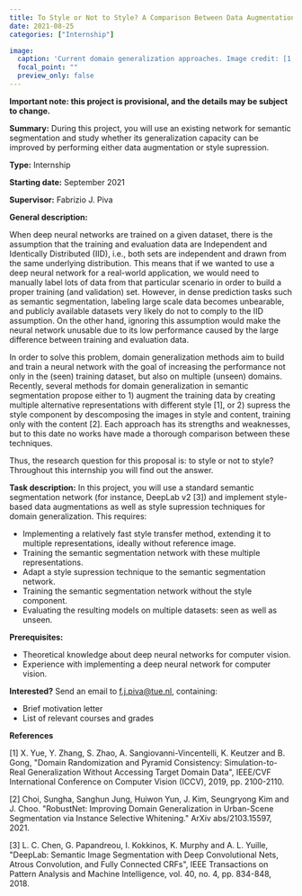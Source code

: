 ```yaml
---
title: To Style or Not to Style? A Comparison Between Data Augmentation and Style Supression for Domain Generalization
date: 2021-08-25
categories: ["Internship"]

image:
  caption: 'Current domain generalization approaches. Image credit: [1, 2]'
  focal_point: ""
  preview_only: false
---
```


**Important note: this project is provisional, and the details may be subject to change.**

**Summary:** During this project, you will use an existing network for semantic segmentation and study whether its generalization capacity can be improved by performing either data augmentation or style supression. 

<!--more-->
**Type:** Internship

**Starting date:** September 2021

**Supervisor:** Fabrizio J. Piva

**General description:**

When deep neural networks are trained on a given dataset, there is the assumption that the training and evaluation data are Independent and Identically Distributed (IID), i.e., both sets are independent and drawn from the same underlying distribution. This means that if we wanted to use a deep neural network for a real-world application, we would need to manually label lots of data from that particular scenario in order to build a proper training (and validation) set. However, in dense prediction tasks such as semantic segmentation, labeling large scale data becomes unbearable, and publicly available datasets very likely do not to comply to the IID assumption. On the other hand, ignoring this assumption would make the neural network unusable due to its low performance caused by the large difference between training and evaluation data.

In order to solve this problem, domain generalization methods aim to build and train a neural network with the goal of increasing the performance not only in the (seen) training dataset, but also on multiple (unseen) domains. Recently, several methods for domain generalization in semantic segmentation propose either to 1) augment the training data by creating multiple alternative representations with different style [1], or 2) supress the style component by descomposing the images in style and content, training only with the content [2]. Each approach has its strengths and weaknesses, but to this date no works have made a thorough comparison between these techniques.

Thus, the research question for this proposal is: to style or not to style? Throughout this internship you will find out the answer.

**Task description:**
In this project, you will use a standard semantic segmentation network (for instance, DeepLab v2 [3]) and implement style-based data augmentations as well as style supression techniques for domain generalization. This requires:
- Implementing a relatively fast style transfer method, extending it to multiple representations, ideally without reference image.
- Training the semantic segmentation network with these multiple representations.
- Adapt a style supression technique to the semantic segmentation network.
- Training the semantic segmentation network without the style component.
- Evaluating the resulting models on multiple datasets: seen as well as unseen.

**Prerequisites:**
- Theoretical knowledge about deep neural networks for computer vision.
- Experience with implementing a deep neural network for computer vision.

**Interested?** Send an email to f.j.piva@tue.nl, containing:
- Brief motivation letter
- List of relevant courses and grades


**References**

[1] X. Yue, Y. Zhang, S. Zhao, A. Sangiovanni-Vincentelli, K. Keutzer and B. Gong, "Domain Randomization and Pyramid Consistency: Simulation-to-Real Generalization Without Accessing Target Domain Data", IEEE/CVF International Conference on Computer Vision (ICCV), 2019, pp. 2100-2110.

[2] Choi, Sungha, Sanghun Jung, Huiwon Yun, J. Kim, Seungryong Kim and J. Choo. "RobustNet: Improving Domain Generalization in Urban-Scene Segmentation via Instance Selective Whitening." ArXiv abs/2103.15597, 2021.

[3] L. C. Chen, G. Papandreou, I. Kokkinos, K. Murphy and A. L. Yuille, "DeepLab: Semantic Image Segmentation with Deep Convolutional Nets, Atrous Convolution, and Fully Connected CRFs", IEEE Transactions on Pattern Analysis and Machine Intelligence, vol. 40, no. 4, pp. 834-848, 2018.
